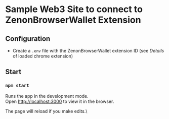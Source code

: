 # Sample Web3 Site to connect to ZenonBrowserWallet Extension
## Configuration
* Create a `.env` file with the ZenonBrowserWallet extension ID (see _Details_ of loaded chrome extension)
## Start
### `npm start`

Runs the app in the development mode.\
Open [http://localhost:3000](http://localhost:3000) to view it in the browser.

The page will reload if you make edits.\


